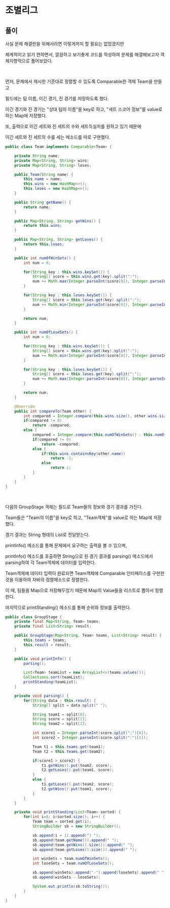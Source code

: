# 조별리그

## 풀이

사실 문제 해결만을 위해서라면 이렇게까지 할 필요는 없었겠지만

체계적이고 읽기 편하면서, 깔끔하고 보기좋게 코드를 작성하여 문제를 해결해보고자 객체지향적으로 풀어보았다.

<br>

먼저, 문제에서 제시한 기준대로 정렬할 수 있도록 Comparable한 객체 Team을 만들고

필드에는 팀 이름, 이긴 경기, 진 경기를 저장하도록 했다. 

이긴 경기와 진 경기는 "상대 팀의 이름"을 key로 하고, "세트 스코어 정보"를 value로 하는 Map에 저장했다.

또, 출력으로 이긴 세트와 진 세트의 수와 세트득실차를 원하고 있기 때문에

이긴 세트와 진 세트의 수를 세는 메소드를 따로 구현했다.

```java
public class Team implements Comparable<Team> {

    private String name;
    private Map<String, String> wins;
    private Map<String, String> loses;

    public Team(String name) {
        this.name = name;
        this.wins = new HashMap<>();
        this.loses = new HashMap<>();
    }

    public String getName() {
        return name;
    }

    public Map<String, String> getWins() {
        return this.wins;
    }

    public Map<String, String> getLoses() {
        return this.loses;
    }

    public int numOfWinSets() {
        int num = 0;

        for(String key : this.wins.keySet()) {
            String[] score = this.wins.get(key).split(":");
            num += Math.max(Integer.parseInt(score[0]), Integer.parseInt(score[1]));
        }

        for(String key : this.loses.keySet()) {
            String[] score = this.loses.get(key).split(":");
            num += Math.min(Integer.parseInt(score[0]), Integer.parseInt(score[1]));
        }

        return num;
    }

    public int numOfLoseSets() {
        int num = 0;

        for(String key : this.wins.keySet()) {
            String[] score = this.wins.get(key).split(":");
            num += Math.min(Integer.parseInt(score[0]), Integer.parseInt(score[1]));
        }

        for(String key : this.loses.keySet()) {
            String[] score = this.loses.get(key).split(":");
            num += Math.max(Integer.parseInt(score[0]), Integer.parseInt(score[1]));
        }

        return num;
    }

    @Override
    public int compareTo(Team other) {
        int compared = Integer.compare(this.wins.size(), other.wins.size());
        if(compared != 0)
            return -compared;
        else {
            compared = Integer.compare(this.numOfWinSets() - this.numOfLoseSets(), other.numOfWinSets() - other.numOfLoseSets());
            if(compared != 0)
                return -compared;
            else {
                if(this.wins.containsKey(other.name))
                    return -1;
                else
                    return 1;
            }
        }
    }
}
```

<br>

다음의 GroupStage 객체는 필드로 Team들의 정보와 경기 결과를 가진다.

Team들은 "Team의 이름"을 key로 하고, "Team객체"를 value로 하는 Map에 저장했다.

경기 결과는 String 형태의 List로 전달받는다.

printInfo() 메소드를 통해 문제에서 요구하는 출력을 볼 수 있으며, 

printInfo() 메소드를 호출하면 String으로 된 경기 결과를 parsing() 메소드에서 parsing하여 각 Team객체에 데이터를 입력한다.

Team객체에 데이터 입력이 완료되면 Team객체에 Comparable 인터페이스를 구현한 것을 이용하여 자바의 정렬메소드로 정렬한다.

이 때, 팀들을 Map으로 저장해두었기 때문에 Map의 Value들을 리스트로 뽑아서 정렬한다.

마지막으로 printStanding() 메소드를 통해 순위와 정보를 출력한다.

```java
public class GroupStage {
    private final Map<String, Team> teams;
    private final List<String> result;

    public GroupStage(Map<String, Team> teams, List<String> result) {
        this.teams = teams;
        this.result = result;
    }

    public void printInfo() {
        parsing();

        List<Team> teamList = new ArrayList<>(teams.values());
        Collections.sort(teamList);
        printStanding(teamList);
    }

    private void parsing() {
        for(String data : this.result) {
            String[] split = data.split(" ");

            String team1 = split[0];
            String score = split[1];
            String team2 = split[2];

            int score1 = Integer.parseInt(score.split(":")[0]);
            int score2 = Integer.parseInt(score.split(":")[1]);

            Team t1 = this.teams.get(team1);
            Team t2 = this.teams.get(team2);

            if(score1 > score2) {
                t1.getWins().put(team2, score);
                t2.getLoses().put(team1, score);
            }
            else {
                t1.getLoses().put(team2, score);
                t2.getWins().put(team1, score);
            }
        }
    }

    private void printStanding(List<Team> sorted) {
        for(int i=0; i<sorted.size(); i++) {
            Team team = sorted.get(i);
            StringBuilder sb = new StringBuilder();

            sb.append(i + 1).append(") ");
            sb.append(team.getName()).append(" ");
            sb.append(team.getWins().size()).append(" ");
            sb.append(team.getLoses().size()).append(" ");

            int winSets = team.numOfWinSets();
            int loseSets = team.numOfLoseSets();

            sb.append(winSets).append("-").append(loseSets).append(" ");
            sb.append(winSets - loseSets);

            System.out.println(sb.toString());
        }
    }
}
```
